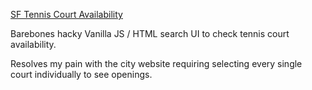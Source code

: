 [SF Tennis Court Availability]( https://jakedoublev.github.io/sf-tennis-reservations/)

Barebones hacky Vanilla JS / HTML search UI to check tennis court availability.

Resolves my pain with the city website requiring selecting every single court individually to see openings.
